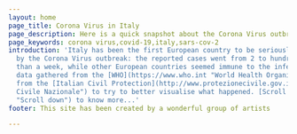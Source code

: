 ```yaml
---
layout: home
page_title: Corona Virus in Italy
page_description: Here is a quick snapshot about the Corona Virus outbreak in Italy
page_keywords: corona virus,covid-19,italy,sars-cov-2
introduction: 'Italy has been the first European country to be seriously affected
  by the Corona Virus outbreak: the reported cases went from 2 to hundreds in less
  than a week, while other European countries seemed immune to the infection. We use
  data gathered from the [WHO](https://www.who.int "World Health Organization") and
  from the [Italian Civil Protection](http://www.protezionecivile.gov.it/ "Protezione
  Civile Nazionale") to try to better visualise what happened. [Scroll down](#data
  "Scroll down") to know more...'
footer: This site has been created by a wonderful group of artists

---
```

